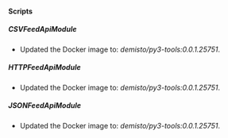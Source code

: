 #### Scripts
##### CSVFeedApiModule
- Updated the Docker image to: *demisto/py3-tools:0.0.1.25751*.
##### HTTPFeedApiModule
- Updated the Docker image to: *demisto/py3-tools:0.0.1.25751*.
##### JSONFeedApiModule
- Updated the Docker image to: *demisto/py3-tools:0.0.1.25751*.

